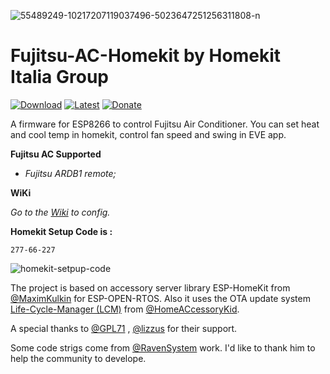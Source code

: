 <a><img src="https://i.ibb.co/t2Cj0Lb/73554699-10218936426109092-1041828279960469504-n.jpg" alt="55489249-10217207119037496-5023647251256311808-n" border="0"></a>

# Fujitsu-AC-Homekit by Homekit Italia Group

[![Download](https://img.shields.io/github/downloads/curla92/Fujitsu-AC-Homekit/total?color=red
)](https://github.com/curla92/Fujitsu-AC-Homekit/releases) [![Latest](https://img.shields.io/github/v/tag/curla92/Fujitsu-AC-Homekit?color=green&label=Latest%20Release
)](https://github.com/curla92/Fujitsu-AC-Homekit/releases) [![Donate](https://img.shields.io/badge/Donate-PayPal-blue)](https://www.paypal.com/cgi-bin/webscr?cmd=_s-xclick&hosted_button_id=WKPEBA4PLFKXU&source=url) 

A firmware for ESP8266 to control Fujitsu Air Conditioner. 
You can set heat and cool temp in homekit, control fan speed and swing in EVE app.

**Fujitsu AC Supported**
- *Fujitsu ARDB1 remote;*

**WiKi**

*Go to the [Wiki](https://github.com/curla92/Fujitsu-AC-Homekit/wiki/EVE-CONFIG) to config.*

**Homekit Setup Code is :**
```
277-66-227
```

<a><img src="https://i.ibb.co/wRzYSM8/qrcode.png" alt="homekit-setpup-code" border="0"></a>

The project is based on accessory server library ESP-HomeKit from [@MaximKulkin](https://github.com/MaximKulkin) for ESP-OPEN-RTOS.
Also it uses the OTA update system [Life-Cycle-Manager (LCM)](https://github.com/HomeACcessoryKid/life-cycle-manager) from [@HomeACcessoryKid](https://github.com/HomeACcessoryKid).

A special thanks to [@GPL71](https://github.com/GPL71) , [@lizzus](https://github.com/lizzus) for their support.

Some code strigs come from [@RavenSystem](https://github.com/RavenSystem/esp-homekit-devices) work. I'd like to thank him to help the community to develope.
